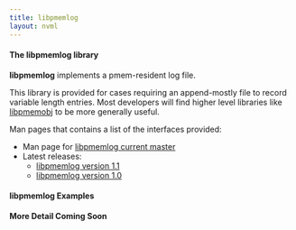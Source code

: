 ```yaml
---
title: libpmemlog
layout: nvml
---
```


#### The libpmemlog library

**libpmemlog** implements a pmem-resident log file.

This library is provided for cases requiring an append-mostly
file to record variable length entries.  Most
developers will find higher level libraries like
[libpmemobj](../libpmemobj) to be more generally useful.

Man pages that contains a list of the interfaces provided:

* Man page for [libpmemlog current master](../manpages/master/libpmemlog.3.html)
* Latest releases:
   * [libpmemlog version 1.1](../manpages/v1.1/libpmemlog.3.html)
   * [libpmemlog version 1.0](../manpages/v1.0/libpmemlog.3.html)

#### libpmemlog Examples

**More Detail Coming Soon**

<code data-gist-id='andyrudoff/9f0aee99c7b046fdb974' data-gist-file='manpage.c' data-gist-line='37-98' data-gist-highlight-line='43' data-gist-hide-footer='true'></code>
